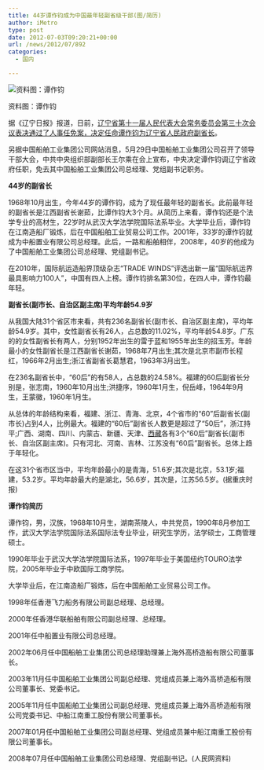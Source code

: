 ```yaml
---
title: 44岁谭作钧成为中国最年轻副省级干部(图/简历)
author: iMetro
type: post
date: 2012-07-03T09:20:21+00:00
url: /news/2012/07/892
categories:
  - 国内

---
```

![资料图：谭作钧][1]

资料图：谭作钧

据《辽宁日报》报道，日前，[辽宁省第十一届人民代表大会常务委员会第三十次会议表决通过了人事任免案，决定任命谭作钧为辽宁省人民政府副省长][2]。

另据中国船舶工业集团公司网站消息，5月29日中国船舶工业集团公司召开了领导干部大会，中共中央组织部副部长王尔乘在会上宣布，中央决定谭作钧调辽宁省政府任职，免去其中国船舶工业集团公司总经理、党组副书记职务。

**44岁的副省长**

1968年10月出生，今年44岁的谭作钧，成为了现任最年轻的副省长。此前最年轻的副省长是江西副省长谢茹，比谭作钧大3个月。从简历上来看，谭作钧还是个法学专业的高材生，22岁时从武汉大学法学院国际法系毕业。大学毕业后，谭作钧在江南造船厂锻炼，后在中国船舶工业贸易公司工作。2001年，33岁的谭作钧就成为中船置业有限公司总经理。此后，一路和船舶相伴，2008年，40岁的他成为了中国船舶工业集团公司总经理、党组副书记。

在2010年，国际航运造船界顶级杂志“TRADE WINDS”评选出新一届“国际航运界最具影响力100人”，中国有四人上榜。谭作钧排名第30位，在四人中，谭作钧最年轻。

**副省长(副市长、自治区副主席)平均年龄54.9岁**

从我国大陆31个省区市来看，共有236名副省长(副市长、自治区副主席)，平均年龄54.9岁。其中，女性副省长有26人，占总数的11.02%，平均年龄54.8岁。广东的的女性副省长有两人，分别1952年出生的雷于蓝和1955年出生的招玉芳。年龄最小的女性副省长是江西副省长谢茹，1968年7月出生;其次是北京市副市长程红，1966年2月出生;浙江省副省长葛慧君，1963年3月出生。

在236名副省长中，“60后”的有58人，占总数的24.58%。福建的60后副省长分别是，张志南，1960年10月出生;洪捷序，1960年1月生，倪岳峰，1964年9月生，王蒙徽，1960年1月生。

从总体的年龄结构来看，福建、浙江、青海、北京，4个省市的“60”后副省长(副市长)占到4人，比例最大。福建的“60后”副省长人数更是超过了“50后”，浙江持平;广西、湖南、四川、内蒙古、新疆、天津、[西藏][3]各有3个“60后”副省长(副市长、自治区副主席)。只有河北、河南、吉林、江苏没有“60后”副省长。总体上趋于年轻化。

在这31个省市区当中，平均年龄最小的是青海，51.6岁;其次是北京，53.1岁;福建，53.2岁。平均年龄最大的是湖北，56.6岁，其次是，江苏56.5岁。(据重庆时报)

**谭作钧简历**

谭作钧，男，汉族，1968年10月生，湖南茶陵人，中共党员，1990年8月参加工作，武汉大学法学院国际法系国际法专业毕业，研究生学历，法学硕士，工商管理硕士。

1990年毕业于武汉大学法学院国际法系，1997年毕业于美国纽约TOURO法学院，2005年毕业于中欧国际工商学院。

大学毕业后，在江南造船厂锻炼，后在中国船舶工业贸易公司工作。

1998年任香港飞力船务有限公司副总经理、总经理。

2000年任香港华联船舶有限公司副总经理、总经理。

2001年任中船置业有限公司总经理。

2002年06月任中国船舶工业集团公司总经理助理兼上海外高桥造船有限公司董事长。

2003年11月任中国船舶工业集团公司副总经理、党组成员兼上海外高桥造船有限公司董事长、党委书记。

2005年11月任中国船舶工业集团公司副总经理、党组成员兼上海外高桥造船有限公司党委书记、中船江南重工股份有限公司董事长。

2007年01月任中国船舶工业集团公司副总经理、党组成员兼中船江南重工股份有限公司董事长。

2008年07月任中国船舶工业集团公司总经理、党组副书记。(人民网资料)

 [1]: http://y3.ifengimg.com/news_spider/dci_2012/07/19185b834ecb0ba11ae4a2ea97c24a54.jpg
 [2]: http://news.ifeng.com/mainland/detail_2012_07/02/15708272_0.shtml
 [3]: http://app.travel.ifeng.com/province_28